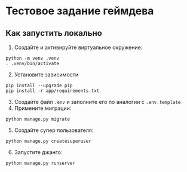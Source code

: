 # Тестовое задание геймдева
## Как запустить локально
1. Создайте и активируйте виртуальное окружение:
```
python -m venv .venv
. .venv/bin/activate
```
2. Установите зависимости
```
pip install --upgrade pip
pip install -r app/requirements.txt
```
3. Создайте файл `.env` и заполните его по аналогии с `.env.template`
4. Примените миграции:
```
python manage.py migrate
```
5. Создайте супер пользователя:
```
python manage.py createsuperuser
```
6. Запустите джанго:
```
python manage.py runserver
```
